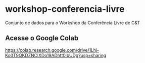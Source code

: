 # workshop-conferencia-livre
Conjunto de dados para o Workshop da Conferência Livre de C&T 

## Acesse o Google Colab
https://colab.research.google.com/drive/1Lhj-Ko0T9QKDZNCIXDo19ADhtt0ibUDg?usp=sharing
